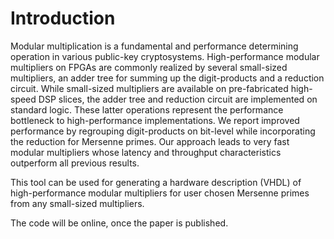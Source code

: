 # Introduction
Modular multiplication is a fundamental and performance determining operation in various public-key cryptosystems. 
High-performance modular multipliers on FPGAs are commonly realized by several small-sized multipliers, an
adder tree for summing up the digit-products and a reduction circuit. While small-sized multipliers are available on pre-fabricated high-speed DSP slices, the adder tree and reduction circuit are implemented on standard logic. These latter operations represent the performance bottleneck to high-performance implementations. We report improved performance by regrouping digit-products on bit-level while incorporating the reduction for Mersenne primes. Our approach leads to very fast modular multipliers whose latency and throughput characteristics outperform all previous results. 

This tool can be used for generating a hardware description (VHDL) of high-performance modular multipliers for user chosen Mersenne primes from any small-sized multipliers.

The code will be online, once the paper is published.
